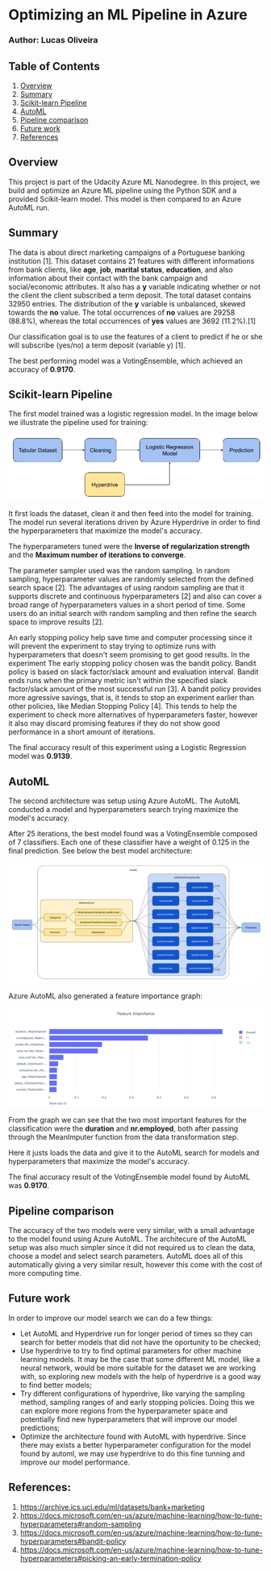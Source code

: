 # Optimizing an ML Pipeline in Azure

### Author: Lucas Oliveira


## Table of Contents
1. [Overview](#overview)
2. [Summary](#summary)
3. [Scikit-learn Pipeline](#scikit-learn-pipeline)
4. [AutoML](#automl)
5. [Pipeline comparison](#pipeline-comparison)
6. [Future work](#future-work)
7. [References](#references)


## Overview
This project is part of the Udacity Azure ML Nanodegree.
In this project, we build and optimize an Azure ML pipeline using the Python SDK and a provided Scikit-learn model.
This model is then compared to an Azure AutoML run.

## Summary

The data is about direct marketing campaigns of a Portuguese banking institution [1]. This dataset contains 21 features with different informations from bank clients, like **age**, **job**, **marital status**, **education**, and also information about their contact with the bank campaign and social/economic attributes. It also has a **y** variable indicating whether or not the client the client subscribed a term deposit. The total dataset contains 32950 entries. The distribution of the **y** variable is unbalanced, skewed towards the **no** value. The total occurrences of **no** values are 29258 (88.8%), whereas the total occurrences of **yes** values are 3692 (11.2%).[1]

Our classification goal is to use the features of a client to predict if he or she will subscribe (yes/no) a term deposit (variable y) [1].

The best performing model was a VotingEnsemble, which achieved an accuracy of **0.9170**.

## Scikit-learn Pipeline
The first model trained was a logistic regression model. In the image below we illustrate the pipeline used for training:

![](pipeline1.png)

It first loads the dataset, clean it and then feed into the model for training. The model run several iterations driven by Azure Hyperdrive in order to find the hyperparameters that maximize the model's accuracy.

The hyperparameters tuned were the **Inverse of regularization strength** and the **Maximum number of iterations to converge**. 

The parameter sampler used was the random sampling. In random sampling, hyperparameter values are randomly selected from the defined search space [2]. The advantages of using random sampling are that it supports discrete and continuous hyperparameters [2] and also can cover a broad range of hyperparameters values in a short period of time. Some users do an initial search with random sampling and then refine the search space to improve results [2].

An early stopping policy help save time and computer processing since it will prevent the experiment to stay trying to optimize runs with hyperparameters that doesn't seem promising to get good results. In the experiment The early stopping policy chosen was the bandit policy. Bandit policy is based on slack factor/slack amount and evaluation interval. Bandit ends runs when the primary metric isn't within the specified slack factor/slack amount of the most successful run [3]. A bandit policy provides more agressive savings, that is, it tends to stop an experiment earlier than other policies, like Median Stopping Policy [4]. This tends to help the experiment to check more alternatives of hyperparameters faster, however it also may discard promising features if they do not show good performance in a short amount of iterations.


The final accuracy result of this experiment using a Logistic Regression model was **0.9139**.

## AutoML
The second architecture was setup using Azure AutoML. The AutoML conducted a model and hyperparameters search trying maximize the model's accuracy. 

After 25 iterations, the best model found was a VotingEnsemble composed of 7 classifiers. Each one of these classifier have a weight of 0.125 in the final prediction. See below the best model architecture:

![](pipeline3.png)

Azure AutoML also generated a feature importance graph:

![](feature_importance.png)

From the graph we can see that the two most important features for the classification were the **duration** and **nr.employed**, both after passing through the MeanImputer function from the data transformation step.

Here it justs loads the data and give it to the AutoML search for models and hyperparameters that maximize the model's accuracy.

The final accuracy result of the VotingEnsemble model found by AutoML was **0.9170**.

## Pipeline comparison
The accuracy of the two models were very similar, with a small advantage to the model found using Azure AutoML. The architecure of the AutoML setup was also much simpler since it did not required us to clean the data, choose a model and select search parameters. AutoML does all of this automatically giving a very similar result, however this come with the cost of more computing time.

## Future work
In order to improve our model search we can do a few things:
- Let AutoML and Hyperdrive run for longer period of times so they can search for better models that did not have the oportunity to be checked;
- Use hyperdrive to try to find optimal parameters for other machine learning models. It may be the case that some different ML model, like a neural network, would be more suitable for the dataset we are working with, so exploring new models with the help of hyperdrive is a good way to find better models;
- Try different configurations of hyperdrive, like varying the sampling method, sampling ranges of and early stopping policies. Doing this we can explore more regions from the hyperparameter space and potentially find new hyperparameters that will improve our model predictions;
- Optimize the architecture found with AutoML with hyperdrive. Since there may exists a better hyperparameter configuration for the model found by automl, we may use hyperdrive to do this fine tunning and improve our model performance.


## References:
1. https://archive.ics.uci.edu/ml/datasets/bank+marketing
2. https://docs.microsoft.com/en-us/azure/machine-learning/how-to-tune-hyperparameters#random-sampling
3. https://docs.microsoft.com/en-us/azure/machine-learning/how-to-tune-hyperparameters#bandit-policy
4. https://docs.microsoft.com/en-us/azure/machine-learning/how-to-tune-hyperparameters#picking-an-early-termination-policy
